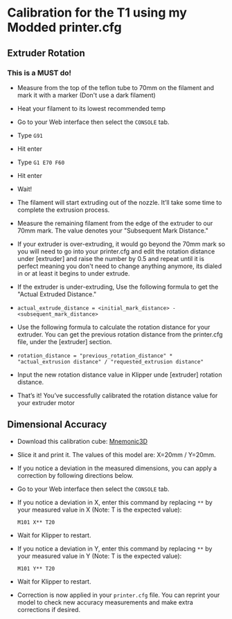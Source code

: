# Calibration for the T1 using my Modded printer.cfg

## Extruder Rotation
### This is a MUST do!
- Measure from the top of the teflon tube to 70mm on the filament and mark it with a marker (Don't use a dark filament)
- Heat your filament to its lowest recommended temp
  
- Go to your Web interface then select the `CONSOLE` tab.
- Type `G91`
- Hit enter
- Type `G1 E70 F60`
- Hit enter
- Wait!
- The filament will start extruding out of the nozzle. It’ll take some time to complete the extrusion process.
- Measure the remaining filament from the edge of the extruder to our 70mm mark. The value denotes your "Subsequent Mark Distance."

- If your extruder is over-extruding, it would go beyond the 70mm mark so you will need to go into your printer.cfg and edit the rotation distance under [extruder] and raise the number by 0.5 and repeat until it is perfect meaning you don't need to change anything anymore, its dialed in or at least it begins to under extrude.
- If the extruder is under-extruding, Use the following formula to get the "Actual Extruded Distance."
- `actual_extrude_distance = <initial_mark_distance> - <subsequent_mark_distance>`
- Use the following formula to calculate the rotation distance for your extruder. You can get the previous rotation distance from the printer.cfg file, under the [extruder] section.
- `rotation_distance = "previous_rotation_distance" * "actual_extrusion distance" / "requested_extrusion distance"`
- Input the new rotation distance value in Klipper unde [extruder] rotation distance.

- That’s it! You’ve successfully calibrated the rotation distance value for your extruder motor

## Dimensional Accuracy

- Download this calibration cube: <a href="https://makerworld.com/en/models/620292">Mnemonic3D</a>

- Slice it and print it. The values ​​of this model are: X=20mm / Y=20mm.

- If you notice a deviation in the measured dimensions, you can apply a correction by following directions below.

- Go to your Web interface then select the `CONSOLE` tab.

- If you notice a deviation in X, enter this command by replacing `**`  by your measured value in X (Note: T is the expected value):

  ```
  M101 X** T20
  ```

- Wait for Klipper to restart.

- If you notice a deviation in Y, enter this command by replacing `**`  by your measured value in Y (Note: T is the expected value):
 
  ```
  M101 Y** T20
  ```

- Wait for Klipper to restart.

- Correction is now applied in your `printer.cfg` file. You can reprint your model to check new accuracy measurements and make extra corrections if desired.
